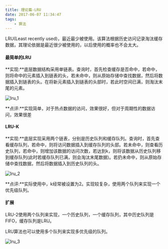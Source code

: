 ```yaml
---
title: 理论篇-LRU
date: 2017-06-07 11:34:47
tags:
    - 算法
---
```


LRU(Least recently used)，最近最少被使用。该算法根据历史访问记录淘汰缓存数据，其理论依据是最近很少被使用的，以后使用的概率也不会太大。

#### 最简单的LRU
**实现:**底层数据结构采用单链表。查询时，首先检查缓存是否命中，若命中，则将命中的元素插入到链表的头，若未命中，则从原始存储中查找数据，然后将数据插入到链表的头。在将新元素插入到链表的头部时，若此时空间已满，则淘汰末尾的元素。

![lru_1](/img/lru_1.png)

**点评:**实现简单，对于热点数据的访问，效果很好，但对于周期性的数据访问，效果很差

#### LRU-K
**实现:**底层实现采用两个链表，分别是历史队列和缓存队列。查询时，首先查看缓存队列，若命中，则将访问数据插入到缓存队列的头部。若未命中，则查看历史队列，若命中，则增加该数据的访问次数，若达到k，则将该数据从历史队列移到缓存队列(此时若缓存队列已满，则会淘汰末尾数据)。若扔未命中，则从原始存储中查找数据，然后将数据插入到历史队列的头。

![lru_2](/img/lru_2.png)

**点评:**实际使用中，k经常被设置为2。实现较复杂，使用两个队列来实现一个优先级队列。

#### 扩展

LRU-2使用两个队列来实现，一个历史队列，一个缓存队列，其中历史队列是FIFO，缓存队列是LRU。

LRU算法也可以使用多个队列来实现多优先级的队列。

![lru_3](/img/lru_3.png)